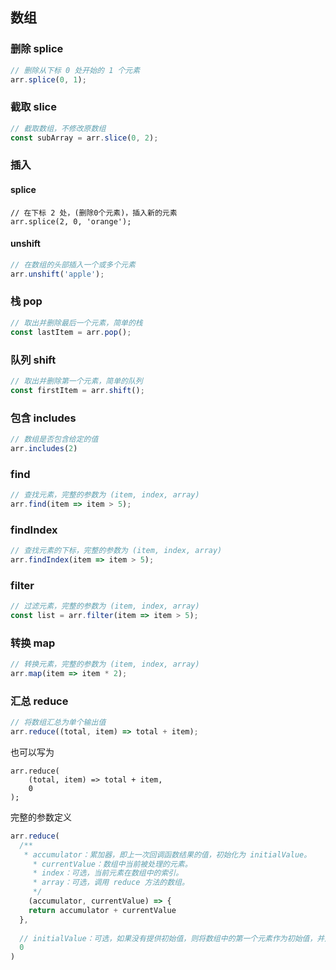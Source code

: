 ## 数组

### 删除 splice

```js
// 删除从下标 0 处开始的 1 个元素
arr.splice(0, 1);
```

### 截取 slice

```js
// 截取数组，不修改原数组
const subArray = arr.slice(0, 2);
```

### 插入

#### splice

```
// 在下标 2 处，(删除0个元素)，插入新的元素
arr.splice(2, 0, 'orange');
```

#### unshift

```js
// 在数组的头部插入一个或多个元素
arr.unshift('apple');
```

### 栈 pop

```js
// 取出并删除最后一个元素，简单的栈
const lastItem = arr.pop();
```

### 队列 shift

```js
// 取出并删除第一个元素，简单的队列
const firstItem = arr.shift();
```

### 包含 includes

```js
// 数组是否包含给定的值
arr.includes(2) 
```

### find

```js
// 查找元素，完整的参数为 (item, index, array)
arr.find(item => item > 5);
```

### findIndex

```js
// 查找元素的下标，完整的参数为 (item, index, array)
arr.findIndex(item => item > 5);
```

### filter

```js
// 过滤元素，完整的参数为 (item, index, array)
const list = arr.filter(item => item > 5);
```

### 转换 map

```js
// 转换元素，完整的参数为 (item, index, array)
arr.map(item => item * 2);
```

### 汇总 reduce

```js
// 将数组汇总为单个输出值
arr.reduce((total, item) => total + item);
```

也可以写为

```
arr.reduce(
	(total, item) => total + item,
	0
);
```

完整的参数定义

```js
arr.reduce(
  /**
   * accumulator：累加器，即上一次回调函数结果的值，初始化为 initialValue。
	 * currentValue：数组中当前被处理的元素。
	 * index：可选，当前元素在数组中的索引。
	 * array：可选，调用 reduce 方法的数组。
	 */
	(accumulator, currentValue) => {
    return accumulator + currentValue
  },
  
  // initialValue：可选，如果没有提供初始值，则将数组中的第一个元素作为初始值，并从数组中的第二个元素开始执行。
  0
)
```

